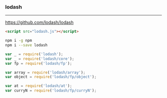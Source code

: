### lodash
---
https://github.com/lodash/lodash

```html
<script src="lodash.js"></script>
```

```sh
npm i -g npm
npm i --save lodash
```

```js
var _ = require('lodash');
var _ = require('lodash/core');
var fp = require('lodash/fp');

var array = require('lodash/array');
var object = require('lodash/fp/object');

var at = require('lodash/at');
var curryN = require('lodash/fp/curryN');
```

